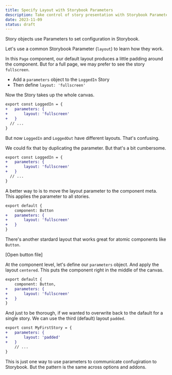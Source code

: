 ```yaml
---
title: Specify Layout with Storybook Parameters
description: Take control of story presentation with Storybook Parameters. Expertly adjust the layout to ensure ideal rendering for viewers.
date: 2023-11-09
status: draft
---
```


Story objects use Parameters to set configuration in Storybook.

Let's use a common Storybook Parameter (`layout`) to learn how they work.

In this `Page` component, our default layout produces a little padding around the component.
But for a full page, we may prefer to see the story `fullscreen`.

- Add a `parameters` object to the `LoggedIn` Story
- Then define `layout: 'fullscreen'`

Now the Story takes up the whole canvas.

```diff lang="js" title="src/components/Page.stories.js"
export const LoggedIn = {
+	parameters: {
+		layout: 'fullscreen'
+	}
  // ...
}
```

But now `LoggedIn` and `LoggedOut` have different layouts.
That's confusing.

We could fix that by duplicating the parameter.
But that's a bit cumbersome.

```diff lang="js" title="src/components/Page.stories.js"
export const LoggedIn = {
+	parameters: {
+		layout: 'fullscreen'
+	}
  // ...
}
```

A better way to is to move the layout parameter to the component meta.
This applies the parameter to all stories.

```diff lang="js" title="src/components/Page.stories.js
export default {
	component: Button
+	parameters: {
+		layout: 'fullscreen'
+	}
}
```

There's another stardard layout that works great for atomic components like `Button`.

[Open button file]

At the component level, let's define our `parameters` object.
And apply the layout `centered`.
This puts the component right in the middle of the canvas.

```diff lang="js" title="src/components/Button.stories.js
export default {
	component: Button,
+	parameters: {
+		layout: 'fullscreen'
+	}
}
```

And just to be thorough, if we wanted to overwrite back to the dafault for a single story.
We can use the third (default) layout `padded`.

```diff lang="js" title="src/components/Button.stories.js
export const MyFirstStory = {
+	parameters: {
+		layout: 'padded'
+	}
	// ...
}
```

This is just one way to use parameters to communicate confugiration to Storybook.
But the pattern is the same across options and addons.
